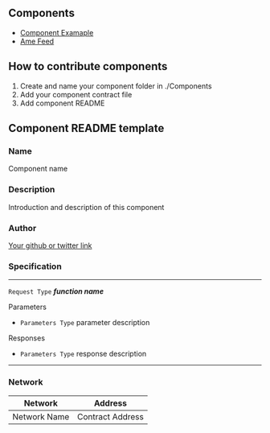 
## Components
- [Component Examaple](./Example/README.md) 
- [Ame Feed](./AmeFeed/README.md) 

## How to contribute components
1. Create and name your component folder in ./Components
2. Add your component contract file
3. Add component README

## Component README template
### Name
Component name

### Description
Introduction and description of this component

### Author
[Your github or twitter link]()

### Specification

***
```Request Type``` ***function name***

Parameters

- ```Parameters Type``` parameter description


Responses 
- ```Parameters Type``` response description 

***

### Network

| Network | Address |
| ----------- | ----------- |
| Network Name  | Contract Address |



